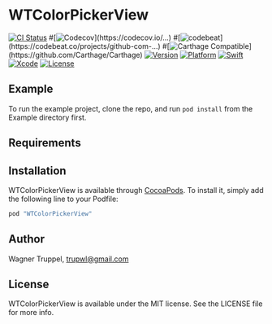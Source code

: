 # WTColorPickerView

[![CI Status](http://img.shields.io/travis/wltrup/WTColorPickerView.svg?style=flat)](https://travis-ci.org/wltrup/WTColorPickerView)
#[![Codecov](https://codecov.io/gh/wltrup/...)](https://codecov.io/...)
#[![codebeat](https://codebeat.co/badges/...)](https://codebeat.co/projects/github-com-...)
#[![Carthage Compatible](https://img.shields.io/badge/...)](https://github.com/Carthage/Carthage)
[![Version](https://img.shields.io/cocoapods/v/WTColorPickerView.svg?style=flat)](http://cocoapods.org/pods/WTColorPickerView)
[![Platform](https://img.shields.io/cocoapods/p/WTColorPickerView.svg?style=flat)](https://developer.apple.com)
[![Swift](https://img.shields.io/badge/Swift-3.0-orange.svg)](https://swift.org)
[![Xcode](https://img.shields.io/badge/Xcode-8.2-blue.svg)](https://developer.apple.com/xcode)
[![License](https://img.shields.io/cocoapods/l/WTColorPickerView.svg?style=flat)](http://cocoapods.org/pods/WTColorPickerViewblob/master/LICENSE)

## Example

To run the example project, clone the repo, and run `pod install` from the Example directory first.

## Requirements

## Installation

WTColorPickerView is available through [CocoaPods](http://cocoapods.org). To install
it, simply add the following line to your Podfile:

```ruby
pod "WTColorPickerView"
```

## Author

Wagner Truppel, trupwl@gmail.com

## License

WTColorPickerView is available under the MIT license. See the LICENSE file for more info.

